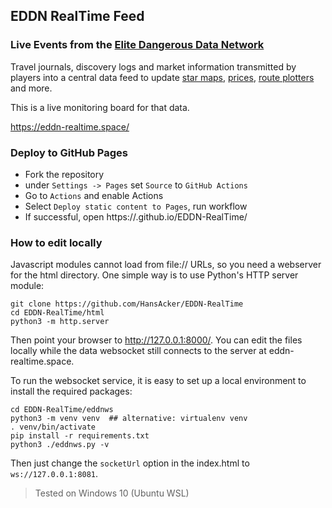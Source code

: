 ## EDDN RealTime Feed

### Live Events from the [Elite Dangerous Data Network](https://github.com/EDCD/EDDN)

Travel journals, discovery logs and market information transmitted by players
into a central data feed to update [star maps](https://edsm.net/),
[prices](https://inara.cz/elite/commodities-list/),
[route plotters](https://spansh.co.uk/plotter) and more.

This is a live monitoring board for that data.

https://eddn-realtime.space/


### Deploy to GitHub Pages

- Fork the repository
- under ``Settings -> Pages`` set ``Source`` to ``GitHub Actions``
- Go to ``Actions`` and enable Actions
- Select ``Deploy static content to Pages``, run workflow
- If successful, open https://<yourname>.github.io/EDDN-RealTime/


### How to edit locally

Javascript modules cannot load from file:// URLs, so you need a webserver for
the html directory. One simple way is to use Python's HTTP server module:

```
git clone https://github.com/HansAcker/EDDN-RealTime
cd EDDN-RealTime/html
python3 -m http.server
```

Then point your browser to http://127.0.0.1:8000/. You can edit the files
locally while the data websocket still connects to the server at
eddn-realtime.space.


To run the websocket service, it is easy to set up a local environment to
install the required packages:

```
cd EDDN-RealTime/eddnws
python3 -m venv venv  ## alternative: virtualenv venv
. venv/bin/activate
pip install -r requirements.txt 
python3 ./eddnws.py -v
```

Then just change the `socketUrl` option in the index.html to
`ws://127.0.0.1:8081`.


> Tested on Windows 10 (Ubuntu WSL)

